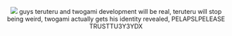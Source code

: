 <p align="center">
    <img src="https://file.garden/Z1OpYh3OMHUM4tMG/twoteru_banner.png" /> 
    guys teruteru and twogami development will be real, teruteru will stop being weird, twogami actually gets his identity revealed, PELAPSLPELEASE TRUSTTU3Y3YDX
</p>
